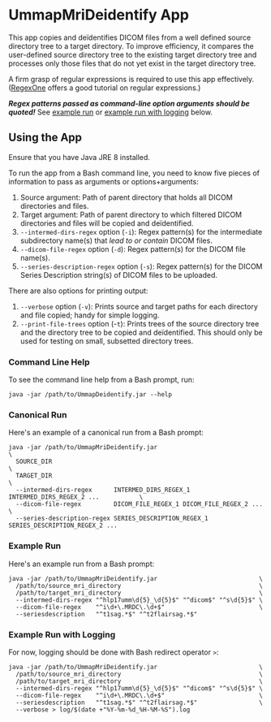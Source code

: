 # UmmapMriDeidentify App

This app copies and deïdentifies DICOM files from a well defined source directory tree to a target directory. To improve efficiency, it compares the user-defined source directory tree to the existing target directory tree and processes only those files that do not yet exist in the target directory tree.

A firm grasp of regular expressions is required to use this app effectively. ([RegexOne](https://regexone.com/) offers a good tutorial on regular expressions.)

_**Regex patterns passed as command-line option arguments should be quoted!**_ See [example run](https://gitlab.com/ldnicolasmay/ummapmrideidentify/-/tree/master#example-run) or [example run with logging](https://gitlab.com/ldnicolasmay/ummapmrideidentify/-/tree/master#example-run-with-logging) below.

## Using the App

Ensure that you have Java JRE 8 installed.

To run the app from a Bash command line, you need to know five pieces of information to pass as arguments or options+arguments:

1. Source argument: Path of parent directory that holds all DICOM directories and files.
2. Target argument: Path of parent directory to which filtered DICOM directories and files will be copied and deïdentified.
3. `--intermed-dirs-regex` option (`-i`): Regex pattern(s) for the intermediate subdirectory name(s) that _lead to or contain_ DICOM files. 
4. `--dicom-file-regex` option (`-d`): Regex pattern(s) for the DICOM file name(s).
5. `--series-description-regex` option (`-s`): Regex pattern(s) for the DICOM Series Description string(s) of DICOM files to be uploaded.

There are also options for printing output:

1. `--verbose` option (`-v`): Prints source and target paths for each directory and file copied; handy for simple logging.
2. `--print-file-trees` option (-`t`): Prints trees of the source directory tree and the directory tree to be copied and deïdentified. This should only be used for testing on small, subsetted directory trees.

### Command Line Help

To see the command line help from a Bash prompt, run:

```
java -jar /path/to/UmmapDeidentify.jar --help
```

### Canonical Run

Here's an example of a canonical run from a Bash prompt:

```
java -jar /path/to/UmmapMriDeidentify.jar                                              \
  SOURCE_DIR                                                                           \
  TARGET_DIR                                                                           \
  --intermed-dirs-regex      INTERMED_DIRS_REGEX_1 INTERMED_DIRS_REGEX_2 ...           \
  --dicom-file-regex         DICOM_FILE_REGEX_1 DICOM_FILE_REGEX_2 ...                 \
  --series-description-regex SERIES_DESCRIPTION_REGEX_1 SERIES_DESCRIPTION_REGEX_2 ...
```

### Example Run

Here's an example run from a Bash prompt:

```
java -jar /path/to/UmmapMriDeidentify.jar                            \
  /path/to/source_mri_directory                                      \
  /path/to/target_mri_directory                                      \
  --intermed-dirs-regex "^hlp17umm\d{5}_\d{5}$" "^dicom$" "^s\d{5}$" \
  --dicom-file-regex    "^i\d+\.MRDC\.\d+$"                          \
  --seriesdescription   "^t1sag.*$" "^t2flairsag.*$"
```

### Example Run with Logging

For now, logging should be done with Bash redirect operator `>`:

```
java -jar /path/to/UmmapMriDeidentify.jar                            \
  /path/to/source_mri_directory                                      \
  /path/to/target_mri_directory                                      \
  --intermed-dirs-regex "^hlp17umm\d{5}_\d{5}$" "^dicom$" "^s\d{5}$" \
  --dicom-file-regex    "^i\d+\.MRDC\.\d+$"                          \
  --seriesdescription   "^t1sag.*$" "^t2flairsag.*$"                 \
  --verbose > log/$(date +"%Y-%m-%d_%H-%M-%S").log
```
